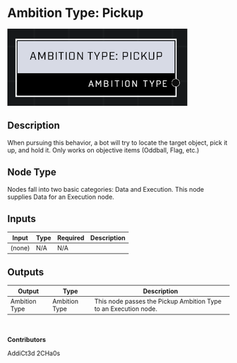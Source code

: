 # Ambition Type: Pickup
![alt text](../../../.gitbook/assets/ambition-type-pickup.png)
## Description
When pursuing this behavior, a bot will try to locate the target object, pick it up, and hold it. Only works on objective items (Oddball, Flag, etc.)

## Node Type
Nodes fall into two basic categories: Data and Execution. This node supplies Data for an Execution node.

## Inputs
| Input            | Type             | Required | Description												    |
|------------------|------------------|----------|--------------------------------------------------------------|
| (none) | N/A  | N/A  | |

## Outputs
| Output           | Type             | Description												     |
|------------------|------------------|--------------------------------------------------------------|
| Ambition Type | Ambition Type  | This node passes the Pickup Ambition Type to an Execution node.  |

\
\
**Contributors**

AddiCt3d 2CHa0s

